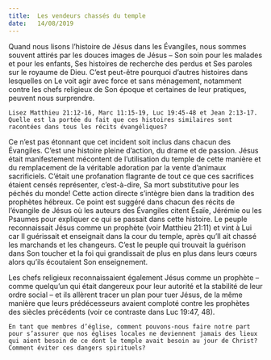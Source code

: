 ```yaml
---
title:  Les vendeurs chassés du temple
date:   14/08/2019
---
```


Quand nous lisons l’histoire de Jésus dans les Évangiles, nous sommes souvent attirés par les douces images de Jésus – Son soin pour les malades et pour les enfants, Ses histoires de recherche des perdus et Ses paroles sur le royaume de Dieu. C’est peut-être pourquoi d’autres histoires dans lesquelles on Le voit agir avec force et sans ménagement, notamment contre les chefs religieux de Son époque et certaines de leur pratiques, peuvent nous surprendre.

`Lisez Matthieu 21:12-16, Marc 11:15-19, Luc 19:45-48 et Jean 2:13-17. Quelle est la portée du fait que ces histoires similaires sont racontées dans tous les récits évangéliques?`

Ce n’est pas étonnant que cet incident soit inclus dans chacun des Évangiles. C’est une histoire pleine d’action, du drame et de passion. Jésus était manifestement mécontent de l’utilisation du temple de cette manière et du remplacement de la véritable adoration par la vente d’animaux sacrificiels. C’était une profanation flagrante de tout ce que ces sacrifices étaient censés représenter, c’est-à-dire, Sa mort substitutive pour les péchés du monde! Cette action directe s’intègre bien dans la tradition des prophètes hébreux. Ce point est suggéré dans chacun des récits de l’évangile de Jésus où les auteurs des Évangiles citent Ésaïe, Jérémie ou les Psaumes pour expliquer ce qui se passait dans cette histoire. Le peuple reconnaissait Jésus comme un prophète (voir Matthieu 21:11) et vint à Lui car Il guérissait et enseignait dans la cour du temple, après qu’Il ait chassé les marchands et les changeurs. C’est le peuple qui trouvait la guérison dans Son toucher et la foi qui grandissait de plus en plus dans leurs cœurs alors qu’ils écoutaient Son enseignement.

Les chefs religieux reconnaissaient également Jésus comme un prophète – comme quelqu’un qui était dangereux pour leur autorité et la stabilité de leur ordre social – et ils allèrent tracer un plan pour tuer Jésus, de la même manière que leurs prédécesseurs avaient comploté contre les prophètes des siècles précédents (voir ce contraste dans Luc 19:47, 48).

`En tant que membres d’église, comment pouvons-nous faire notre part pour s’assurer que nos églises locales ne deviennent jamais des lieux qui aient besoin de ce dont le temple avait besoin au jour de Christ? Comment éviter ces dangers spirituels? `
